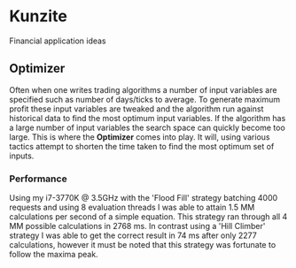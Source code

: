 Kunzite
=======

Financial application ideas

Optimizer
---------

Often when one writes trading algorithms a number of input variables are specified such as number of days/ticks to
average.  To generate maximum profit these input variables are tweaked and the algorithm run against historical
data to find the most optimum input variables.  If the algorithm has a large number of input variables the search
space can quickly become too large.  This is where the **Optimizer** comes into play.  It will, using various tactics
attempt to shorten the time taken to find the most optimum set of inputs.

### Performance

Using my i7-3770K @ 3.5GHz with the 'Flood Fill' strategy batching 4000 requests and using 8 evaluation threads
I was able to attain 1.5 MM calculations per second of a simple equation. This strategy ran through all 4 MM possible
calculations in 2768 ms.  In contrast using a 'Hill Climber' strategy I was able to get the correct result in 74 ms
after only 2277 calculations, however it must be noted that this strategy was fortunate to follow the maxima peak.